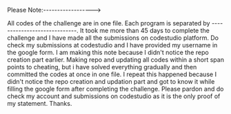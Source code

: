 Please Note:------------------>


All codes of the challenge are in one file. Each program is separated by -----------------------------. It took me more than 45 days to complete the challenge and I have made all the submissions on codestudio platform. Do check my submissions at codestudio and  I have provided my username in the google form. I am making this note because I didn't notice the repo creation part earlier. Making repo and updating all codes within a short span points to cheating, but i have solved everything gradually and then committed the codes at once in one file. I repeat this happened because I didn't notice the repo creation and updation part and got to know it while filling the google form after completing the challenge. Please pardon and do check my account and submissions on codestudio as it is the only proof of my statement. 
Thanks.
